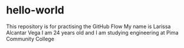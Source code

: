 # hello-world
This repository is for practising the GitHub Flow
My name is Larissa Alcantar Vega I am 24 years old and I am studying engineering at Pima Community College
